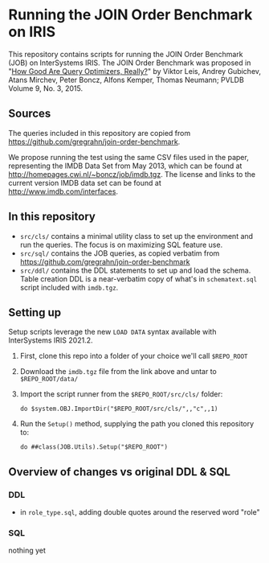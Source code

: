 # Running the JOIN Order Benchmark on IRIS

This repository contains scripts for running the JOIN Order Benchmark (JOB) on InterSystems IRIS. 
The JOIN Order Benchmark was proposed in "[How Good Are Query Optimizers, Really?](http://www.vldb.org/pvldb/vol9/p204-leis.pdf)" by Viktor Leis, Andrey Gubichev, Atans Mirchev, Peter Boncz, Alfons Kemper, Thomas Neumann; PVLDB Volume 9, No. 3, 2015. 

## Sources

The queries included in this repository are copied from https://github.com/gregrahn/join-order-benchmark.

We propose running the test using the same CSV files used in the paper, representing the IMDB Data Set from May 2013, which can be found at http://homepages.cwi.nl/~boncz/job/imdb.tgz. The license and links to the current version IMDB data set can be found at http://www.imdb.com/interfaces.

## In this repository

- `src/cls/` contains a minimal utility class to set up the environment and run the queries. The focus is on maximizing SQL feature use.
- `src/sql/` contains the JOB queries, as copied verbatim from https://github.com/gregrahn/join-order-benchmark
- `src/ddl/` contains the DDL statements to set up and load the schema. Table creation DDL is a near-verbatim copy of what's in `schematext.sql` script included with `imdb.tgz`.

## Setting up

Setup scripts leverage the new `LOAD DATA` syntax available with InterSystems IRIS 2021.2.

1. First, clone this repo into a folder of your choice we'll call `$REPO_ROOT`

2. Download the `imdb.tgz` file from the link above and untar to `$REPO_ROOT/data/`

3. Import the script runner from the `$REPO_ROOT/src/cls/` folder:

   ```ObjectScript
   do $system.OBJ.ImportDir("$REPO_ROOT/src/cls/",,"c",,1)
   ```

4. Run the `Setup()` method, supplying the path you cloned this repository to:

   ```ObjectScript
   do ##class(JOB.Utils).Setup("$REPO_ROOT")
   ```


## Overview of changes vs original DDL & SQL

### DDL

- in `role_type.sql`, adding double quotes around the reserved word "role"

### SQL 

nothing yet
